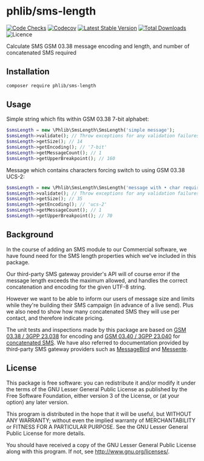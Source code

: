 # phlib/sms-length

[![Code Checks](https://img.shields.io/github/actions/workflow/status/phlib/sms-length/code-checks.yml?logo=github)](https://github.com/phlib/sms-length/actions/workflows/code-checks.yml)
[![Codecov](https://img.shields.io/codecov/c/github/phlib/sms-length.svg?logo=codecov)](https://codecov.io/gh/phlib/sms-length)
[![Latest Stable Version](https://img.shields.io/packagist/v/phlib/sms-length.svg?logo=packagist)](https://packagist.org/packages/phlib/sms-length)
[![Total Downloads](https://img.shields.io/packagist/dt/phlib/sms-length.svg?logo=packagist)](https://packagist.org/packages/phlib/sms-length)
![Licence](https://img.shields.io/github/license/phlib/sms-length.svg)

Calculate SMS GSM 03.38 message encoding and length, and number of concatenated SMS required

## Installation

```sh
composer require phlib/sms-length
```

## Usage

Simple string which fits within GSM 03.38 7-bit alphabet:

```php
$smsLength = new \Phlib\SmsLength\SmsLength('simple message');
$smsLength->validate(); // Throw exceptions for any validation failures
$smsLength->getSize(); // 14
$smsLength->getEncoding(); // '7-bit'
$smsLength->getMessageCount(); // 1
$smsLength->getUpperBreakpoint(); // 160
```

Message which contains characters forcing switch to using GSM 03.38 UCS-2:

```php
$smsLength = new \Phlib\SmsLength\SmsLength('message with • char requiring UCS-2');
$smsLength->validate(); // Throw exceptions for any validation failures
$smsLength->getSize(); // 35
$smsLength->getEncoding(); // 'ucs-2'
$smsLength->getMessageCount(); // 1
$smsLength->getUpperBreakpoint(); // 70
```

## Background

In the course of adding an SMS module to our Commercial software, we have found
need for the SMS length properties which we've included in this package.

Our third-party SMS gateway provider's API will of course error if the message
length exceeds the maximum allowed, and handles the correct concatenation and
encoding for the given UTF-8 string.

However we want to be able to inform our users of message size and limits while
they're building their SMS campaign (in advance of a live send). Plus we also
need to show how many concatenated SMS they will use per contact, and therefore
indicate pricing.

The unit tests and inspections made by this package are based on
[GSM 03.38 / 3GPP 23.038](https://en.wikipedia.org/wiki/GSM_03.38) for encoding
and [GSM 03.40 / 3GPP 23.040](https://en.wikipedia.org/wiki/GSM_03.40) for
[concatenated SMS](https://en.wikipedia.org/wiki/Concatenated_SMS). We have also
referred to documentation provided by third-party SMS gateway providers such as
[MessageBird](https://support.messagebird.com/hc/en-us/articles/208739745-How-long-can-a-text-message-be-)
and [Messente](https://messente.com/documentation/tools/sms-length-calculator).

## License

This package is free software: you can redistribute it and/or modify
it under the terms of the GNU Lesser General Public License as published by
the Free Software Foundation, either version 3 of the License, or
(at your option) any later version.

This program is distributed in the hope that it will be useful,
but WITHOUT ANY WARRANTY; without even the implied warranty of
MERCHANTABILITY or FITNESS FOR A PARTICULAR PURPOSE.  See the
GNU Lesser General Public License for more details.

You should have received a copy of the GNU Lesser General Public License
along with this program.  If not, see <http://www.gnu.org/licenses/>.
